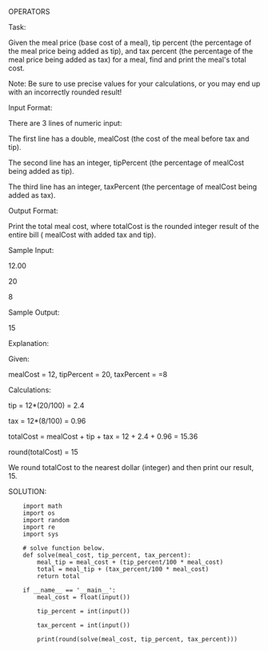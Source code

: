 OPERATORS


Task:

Given the meal price (base cost of a meal), tip percent (the percentage of the meal price being added as tip), 
and tax percent (the percentage of the meal price being added as tax) for a meal, find and print the meal's total cost.

Note: Be sure to use precise values for your calculations, or you may end up with an incorrectly rounded result!


Input Format:

There are 3 lines of numeric input:

The first line has a double, mealCost (the cost of the meal before tax and tip).

The second line has an integer, tipPercent (the percentage of mealCost being added as tip).

The third line has an integer, taxPercent (the percentage of mealCost being added as tax).


Output Format:

Print the total meal cost, where totalCost is the rounded integer result of the entire bill ( mealCost with added tax and tip).


Sample Input:

12.00

20

8


Sample Output:

15


Explanation:

Given:

mealCost = 12, tipPercent = 20, taxPercent = =8 


Calculations:

tip = 12*(20/100) = 2.4

tax = 12*(8/100) = 0.96

totalCost = mealCost + tip + tax = 12 + 2.4 + 0.96 = 15.36

round(totalCost) = 15

We round totalCost to the nearest dollar (integer) and then print our result, 15.


SOLUTION: 
        
        
        import math
        import os
        import random
        import re
        import sys

        # solve function below.
        def solve(meal_cost, tip_percent, tax_percent):
            meal_tip = meal_cost + (tip_percent/100 * meal_cost)
            total = meal_tip + (tax_percent/100 * meal_cost)
            return total

        if __name__ == '__main__':
            meal_cost = float(input())

            tip_percent = int(input())

            tax_percent = int(input())

            print(round(solve(meal_cost, tip_percent, tax_percent)))
